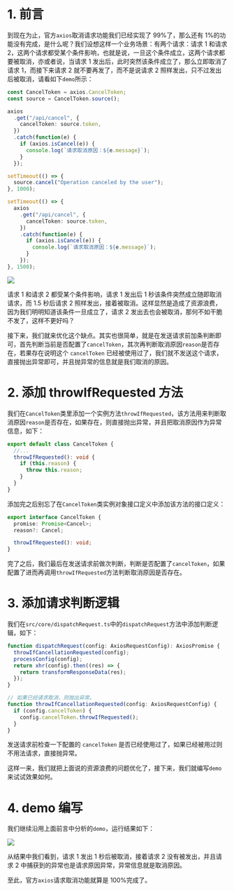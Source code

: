 # 1. 前言

到现在为止，官方`axios`取消请求功能我们已经实现了 99%了，那么还有 1%的功能没有完成，是什么呢？我们设想这样一个业务场景：有两个请求：请求 1 和请求 2，这两个请求都受某个条件影响，也就是说，一旦这个条件成立，这两个请求都要被取消，亦或者说，当请求 1 发出后，此时突然该条件成立了，那么立即取消了请求 1，而接下来请求 2 就不要再发了，而不是说请求 2 照样发出，只不过发出后被取消，请看如下`demo`所示：

```typescript
const CancelToken = axios.CancelToken;
const source = CancelToken.source();

axios
  .get("/api/cancel", {
    cancelToken: source.token,
  })
  .catch(function(e) {
    if (axios.isCancel(e)) {
      console.log(`请求取消原因：${e.message}`);
    }
  });

setTimeout(() => {
  source.cancel("Operation canceled by the user");
}, 1000);

setTimeout(() => {
  axios
    .get("/api/cancel", {
      cancelToken: source.token,
    })
    .catch(function(e) {
      if (axios.isCancel(e)) {
        console.log(`请求取消原因：${e.message}`);
      }
    });
}, 1500);
```

![](~@/axios/22/01.gif)

请求 1 和请求 2 都受某个条件影响，请求 1 发出后 1 秒该条件突然成立随即取消请求，而 1.5 秒后请求 2 照样发出，接着被取消。这样显然是造成了资源浪费，因为我们明明知道该条件一旦成立了，请求 2 发出去也会被取消，那何不如干脆不发了，这样不更好吗？

接下来，我们就来优化这个缺点。其实也很简单，就是在发送请求前加条判断即可，首先判断当前是否配置了`cancelToken`，其次再判断取消原因`reason`是否存在，若果存在说明这个 `cancelToken` 已经被使用过了，我们就不发送这个请求，直接抛出异常即可，并且抛异常的信息就是我们取消的原因。

# 2. 添加 throwIfRequested 方法

我们在`CancelToken`类里添加一个实例方法`throwIfRequested`，该方法用来判断取消原因`reason`是否存在，如果存在，则直接抛出异常，并且把取消原因作为异常信息，如下：

```typescript
export default class CancelToken {
  //...
  throwIfRequested(): void {
    if (this.reason) {
      throw this.reason;
    }
  }
}
```

添加完之后别忘了在`CancelToken`类实例对象接口定义中添加该方法的接口定义：

```typescript
export interface CancelToken {
  promise: Promise<Cancel>;
  reason?: Cancel;

  throwIfRequested(): void;
}
```

完了之后，我们最后在发送请求前做次判断，判断是否配置了`cancelToken`，如果配置了进而再调用`throwIfRequested`方法判断取消原因是否存在。

# 3. 添加请求判断逻辑

我们在`src/core/dispatchRequest.ts`中的`dispatchRequest`方法中添加判断逻辑，如下：

```typescript
function dispatchRequest(config: AxiosRequestConfig): AxiosPromise {
  throwIfCancellationRequested(config);
  processConfig(config);
  return xhr(config).then((res) => {
    return transformResponseData(res);
  });
}

// 如果已经请求取消，则抛出异常。
function throwIfCancellationRequested(config: AxiosRequestConfig) {
  if (config.cancelToken) {
    config.cancelToken.throwIfRequested();
  }
}
```

发送请求前检查一下配置的 `cancelToken` 是否已经使用过了，如果已经被用过则不用法请求，直接抛异常。

这样一来，我们就把上面说的资源浪费的问题优化了，接下来，我们就编写`demo`来试试效果如何。

# 4. demo 编写

我们继续沿用上面前言中分析的`demo`，运行结果如下：

![](~@/axios/22/02.gif)

从结果中我们看到，请求 1 发出 1 秒后被取消，接着请求 2 没有被发出，并且请求 2 中捕获到的异常也是请求原因异常，异常信息就是取消原因。

至此，官方`axios`请求取消功能就算是 100%完成了。

